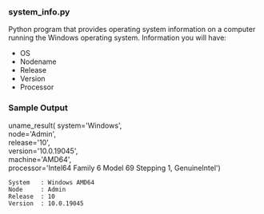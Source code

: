 ### system_info.py

Python program that provides operating system information on a computer running the Windows operating system.
Information you will have:
* OS
* Nodename
* Release
* Version
* Processor

### Sample Output
uname_result(
              system='Windows',  
              node='Admin',  
              release='10',  
              version='10.0.19045',  
              machine='AMD64',  
              processor='Intel64 Family 6 Model 69 Stepping 1, GenuineIntel')  
              
    System   : Windows AMD64
    Node     : Admin
    Release  : 10
    Version  : 10.0.19045
